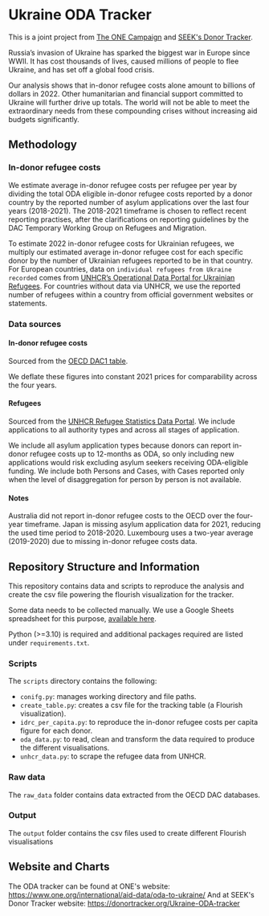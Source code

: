 # **Ukraine ODA Tracker**
This is a joint project from [The ONE Campaign](https://one.org/) and [SEEK's Donor Tracker](https://donortracker.org/).

Russia’s invasion of Ukraine has sparked the biggest war in Europe since WWII.
It has cost thousands of lives, caused millions of people to flee Ukraine, 
and has set off a global food crisis.

Our analysis shows that in-donor refugee costs alone amount to billions of dollars in 2022.
Other humanitarian and financial support committed to Ukraine will further drive up totals.
The world will not be able to  meet the extraordinary needs from these compounding crises without
increasing aid budgets significantly.

## Methodology

### In-donor refugee costs
We estimate average in-donor refugee costs per refugee per year by dividing the total ODA eligible in-donor refugee 
costs reported by a donor country by the reported number of asylum applications over the last four years (2018-2021).
The 2018-2021 timeframe is chosen to reflect recent reporting practises, after the clarifications on reporting
guidelines by the DAC Temporary Working Group on Refugees and Migration. 


To estimate 2022 in-donor refugee costs for Ukrainian refugees, we multiply our estimated average in-donor refugee cost 
for each specific donor by the number of Ukrainian refugees reported to be in that country. 
For European countries, data on `individual refugees from Ukraine recorded` comes from
[UNHCR’s Operational Data Portal for Ukrainian Refugees](https://data.unhcr.org/en/situations/ukraine). 
For countries without data via UNHCR, we use the reported number of refugees within a country from official government 
websites or statements.

### Data sources

#### In-donor refugee costs
Sourced from the [OECD DAC1 table](https://stats.oecd.org/Index.aspx?DataSetCode=Table1).

We deflate these figures into constant 2021 prices for comparability across the four years.

#### Refugees
Sourced from the [UNHCR Refugee Statistics Data Portal](https://www.unhcr.org/data.html). We include applications to 
all authority types and across all stages of application.

We include all asylum application types because donors can report in-donor refugee 
costs up to 12-months as ODA, so only including new applications would risk excluding asylum seekers receiving 
ODA-eligible funding. We include both Persons and Cases, with Cases reported only when the level of disaggregation for
person by person is not available.  

#### Notes
Australia did not report in-donor refugee costs to the OECD over the four-year timeframe. Japan is missing asylum
application data for 2021, reducing the used time period to 2018-2020. Luxembourg uses a two-year average (2019-2020) 
due to missing in-donor refugee costs data.


## Repository Structure and Information

This repository contains data and scripts to reproduce the analysis and create the csv file powering the 
flourish visualization for the tracker. 

Some data needs to be collected manually. We use a Google Sheets spreadsheet for this purpose,
[available here](https://docs.google.com/spreadsheets/d/1VIaZMH4_myGAwIfeXzfjhiQ6WjFXgt559sThuM3_AaM/edit#gid=1426201490).

Python (>=3.10) is required and additional packages required are listed under `requirements.txt`.

### Scripts
The `scripts` directory contains the following:
- `conifg.py`: manages working directory and file paths.
- `create_table.py`: creates a csv file for the tracking table (a Flourish visualization).
- `idrc_per_capita.py`: to reproduce the in-donor refugee costs per capita figure for each donor.
- `oda_data.py`: to read, clean and transform the data required to produce the different visualisations.
- `unhcr_data.py`: to scrape the refugee data from UNHCR.


### Raw data
The `raw_data` folder contains data extracted from the OECD DAC databases.


### Output
The `output` folder contains the csv files used to create different Flourish visualisations


## Website and Charts

The ODA tracker can be found at ONE's website: https://www.one.org/international/aid-data/oda-to-ukraine/
And at SEEK's Donor Tracker website: https://donortracker.org/Ukraine-ODA-tracker


